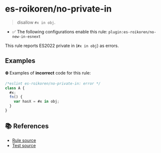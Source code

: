 # es-roikoren/no-private-in
> disallow `#x in obj`.

- ✅ The following configurations enable this rule: `plugin:es-roikoren/no-new-in-esnext`

This rule reports ES2022 private in (`#x in obj`) as errors.

## Examples

⛔ Examples of **incorrect** code for this rule:

```js
/*eslint es-roikoren/no-private-in: error */
class A {
  #x;
  fn() {
    var hasX = #x in obj;
  }
}
```

## 📚 References

- [Rule source](https://github.com/roikoren755/eslint-plugin-es/blob/v2.0.1/src/rules/no-private-in.ts)
- [Test source](https://github.com/roikoren755/eslint-plugin-es/blob/v2.0.1/tests/src/rules/no-private-in.ts)
